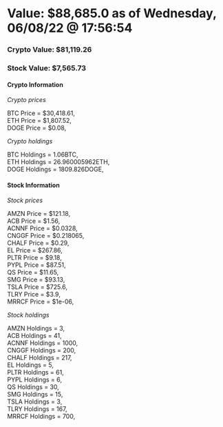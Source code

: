 # Value: $88,685.0 as of Wednesday, 06/08/22 @ 17:56:54 

### Crypto Value: $81,119.26

### Stock Value: $7,565.73

#### Crypto Information 
*Crypto prices* 

BTC Price = $30,418.61,  
ETH Price = $1,807.52,  
DOGE Price = $0.08,  


*Crypto holdings* 

BTC Holdings = 1.06BTC,  
ETH Holdings = 26.960005962ETH,  
DOGE Holdings = 1809.826DOGE,  


#### Stock Information 

*Stock prices* 

AMZN Price = $121.18,  
ACB Price = $1.56,  
ACNNF Price = $0.0328,  
CNGGF Price = $0.218065,  
CHALF Price = $0.29,  
EL Price = $267.86,  
PLTR Price = $9.18,  
PYPL Price = $87.51,  
QS Price = $11.65,  
SMG Price = $93.13,  
TSLA Price = $725.6,  
TLRY Price = $3.9,  
MRRCF Price = $1e-06,  


*Stock holdings* 

AMZN Holdings = 3,  
ACB Holdings = 41,  
ACNNF Holdings = 1000,  
CNGGF Holdings = 200,  
CHALF Holdings = 217,  
EL Holdings = 5,  
PLTR Holdings = 61,  
PYPL Holdings = 6,  
QS Holdings = 30,  
SMG Holdings = 15,  
TSLA Holdings = 3,  
TLRY Holdings = 167,  
MRRCF Holdings = 700,  


